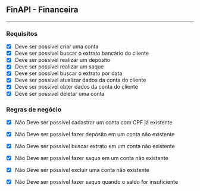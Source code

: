 ## FinAPI - Financeira


----


### Requisitos

- [x] Deve ser possível criar uma conta
- [x] Deve ser possível buscar o extrato bancário do cliente
- [x] Deve ser possível realizar um depósito
- [x] Deve ser possível realizar um saque
- [x] Deve ser possível buscar o extrato por data
- [x] Deve ser possível atualizar dados da conta do cliente
- [x] Deve ser possível obter dados da conta do cliente
- [x] Deve ser possível deletar uma conta

###  Regras de negócio

- [x] Não Deve ser possível cadastrar um conta com CPF já existente
- [x] Não Deve ser possível fazer depósito em um conta não existente
- [x] Não Deve ser possível buscar extrato em um conta não existente
- [x] Não Deve ser possível fazer saque em um conta não existente
- [x] Não Deve ser possível excluir uma conta não existente
- [x] Não Deve ser possível fazer saque quando o saldo for insuficiente


